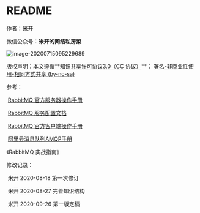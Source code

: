 # README

作者：米开

微信公众号：**米开的网络私房菜** 

<img src="https://gitee.com/Jackpotsss/pic_go/raw/master/img/QRcode.png" alt="image-20200715095229689"  />

版权声明：本文遵循**[知识共享许可协议3.0（CC 协议）](https://creativecommons.net.cn/licenses/meet-the-licenses/)**： [署名-非商业性使用-相同方式共享 (by-nc-sa)](https://creativecommons.org/licenses/by-nc-sa/3.0/cn/) 

参考：

​	[RabbitMQ 官方服务器操作手册](https://www.rabbitmq.com/admin-guide.html)

​	[RabbitMQ 服务配置文档](https://www.rabbitmq.com/configure.html#config-file)

​	[RabbitMQ 官方客户端操作手册](https://www.rabbitmq.com/api-guide.html)

​	[阿里云消息队列AMQP手册](https://help.aliyun.com/document_detail/141604.html?spm=a2c4g.11186623.6.561.6e163682Dvdi9q)

  《RabbitMQ 实战指南》

修改记录：

​	米开	2020-08-18	第一次修订

​	米开	2020-08-27	完善知识结构

​	米开	2020-09-26	第一版定稿

